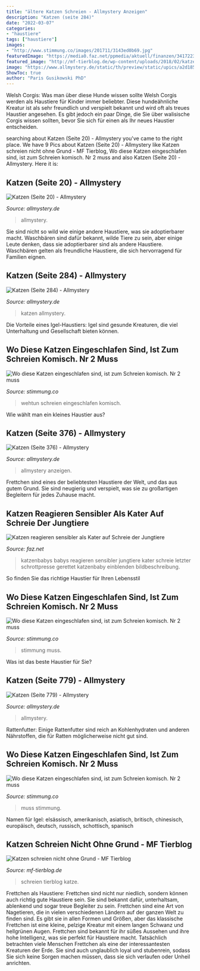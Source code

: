 ```yaml
---
title: "ältere Katzen Schreien - Allmystery Anzeigen"
description: "Katzen (seite 284)"
date: "2022-03-07"
categories:
- "haustiere"
tags: ["haustiere"]
images:
- "http://www.stimmung.co/images/201711/3143ed0b69.jpg"
featuredImage: "https://media0.faz.net/ppmedia/aktuell/finanzen/3417223567/1.4384036/format_top1_breit/so-ein-katzenbaby-macht-alle.jpg"
featured_image: "http://mf-tierblog.de/wp-content/uploads/2018/02/katze-einauge2.jpg"
image: "https://www.allmystery.de/static/th/preview/static/upics/a2d185_20140830_115008.jpg_conv.jpg"
ShowToc: true
author: "Paris Gusikowski PhD"
---
```



Welsh Corgis: Was man über diese Hunde wissen sollte
Welsh Corgis werden als Haustiere für Kinder immer beliebter. Diese hundeähnliche Kreatur ist als sehr freundlich und verspielt bekannt und wird oft als treues Haustier angesehen. Es gibt jedoch ein paar Dinge, die Sie über walisische Corgis wissen sollten, bevor Sie sich für einen als Ihr neues Haustier entscheiden.

	

		
searching about Katzen (Seite 20) - Allmystery you've came to the right place. We have 9 Pics about Katzen (Seite 20) - Allmystery like Katzen schreien nicht ohne Grund - MF Tierblog, Wo diese Katzen eingeschlafen sind, ist zum Schreien komisch. Nr 2 muss and also Katzen (Seite 20) - Allmystery. Here it is:
		
    
## Katzen (Seite 20) - Allmystery

<img loading=lazy src="https://www.allmystery.de/static/th/preview/dateien/uh59854,1278698016,rq42wf6n.jpg_conv.jpg" onerror="this.onerror=null;this.src='https://tse2.mm.bing.net/th?id=OIP.acUPKBRCrLeB1DTnZvKq2wHaEc&amp;pid=15.1';" alt="Katzen (Seite 20) - Allmystery">

_Source: allmystery.de_

>allmystery. 

	

Sie sind nicht so wild wie einige andere Haustiere, was sie adoptierbarer macht.
Waschbären sind dafür bekannt, wilde Tiere zu sein, aber einige Leute denken, dass sie adoptierbarer sind als andere Haustiere. Waschbären gelten als freundliche Haustiere, die sich hervorragend für Familien eignen.

    
## Katzen (Seite 284) - Allmystery

<img loading=lazy src="https://www.allmystery.de/static/th/preview/static/upics/a2d185_20140830_115008.jpg_conv.jpg" onerror="this.onerror=null;this.src='https://tse3.mm.bing.net/th?id=OIP.vDlQQvcvl27Zu-ysNKy4-wHaEK&amp;pid=15.1';" alt="Katzen (Seite 284) - Allmystery">

_Source: allmystery.de_

>katzen allmystery. 

	

Die Vorteile eines Igel-Haustiers: Igel sind gesunde Kreaturen, die viel Unterhaltung und Gesellschaft bieten können.

    
## Wo Diese Katzen Eingeschlafen Sind, Ist Zum Schreien Komisch. Nr 2 Muss

<img loading=lazy src="http://www.stimmung.co/images/201711/3143ed0b69.jpg" onerror="this.onerror=null;this.src='https://tse2.mm.bing.net/th?id=OIP.pDnx9QLHYVkVP4KCfGJm2gHaFj&amp;pid=15.1';" alt="Wo diese Katzen eingeschlafen sind, ist zum Schreien komisch. Nr 2 muss">

_Source: stimmung.co_

>wehtun schreien eingeschlafen komisch. 

	

Wie wählt man ein kleines Haustier aus?

    
## Katzen (Seite 376) - Allmystery

<img loading=lazy src="https://www.allmystery.de/static/th/preview/static/upics/130e8d_11989205_1043435869049258_463897242_o.jpg_conv.jpg" onerror="this.onerror=null;this.src='https://tse4.mm.bing.net/th?id=OIP.oCYjmb5O4dwlOX-NTkDo-wHaFj&amp;pid=15.1';" alt="Katzen (Seite 376) - Allmystery">

_Source: allmystery.de_

>allmystery anzeigen. 

	

Frettchen sind eines der beliebtesten Haustiere der Welt, und das aus gutem Grund. Sie sind neugierig und verspielt, was sie zu großartigen Begleitern für jedes Zuhause macht.

    
## Katzen Reagieren Sensibler Als Kater Auf Schreie Der Jungtiere

<img loading=lazy src="https://media0.faz.net/ppmedia/aktuell/finanzen/3417223567/1.4384036/format_top1_breit/so-ein-katzenbaby-macht-alle.jpg" onerror="this.onerror=null;this.src='https://tse4.mm.bing.net/th?id=OIP.i8F8prqC1C_W9MerZ3340QHaDU&amp;pid=15.1';" alt="Katzen reagieren sensibler als Kater auf Schreie der Jungtiere">

_Source: faz.net_

>katzenbabys babys reagieren sensibler jungtiere kater schreie letzter schrottpresse gerettet katzenbaby einblenden bildbeschreibung. 

	

So finden Sie das richtige Haustier für Ihren Lebensstil

    
## Wo Diese Katzen Eingeschlafen Sind, Ist Zum Schreien Komisch. Nr 2 Muss

<img loading=lazy src="https://www.stimmung.co/images/201711/314250071c.jpg" onerror="this.onerror=null;this.src='https://tse2.mm.bing.net/th?id=OIP.Or6HxvLaPlryYM19LAY21gHaFj&amp;pid=15.1';" alt="Wo diese Katzen eingeschlafen sind, ist zum Schreien komisch. Nr 2 muss">

_Source: stimmung.co_

>stimmung muss. 

	

Was ist das beste Haustier für Sie?

    
## Katzen (Seite 779) - Allmystery

<img loading=lazy src="https://www.allmystery.de/static/th/preview/i/7c2a217cbf59b4c6_IMG_4481.jpg_conv.jpg" onerror="this.onerror=null;this.src='https://tse4.mm.bing.net/th?id=OIP.qd4ILHWknMCQJ09wu38iGgHaJ4&amp;pid=15.1';" alt="Katzen (Seite 779) - Allmystery">

_Source: allmystery.de_

>allmystery. 

	

Rattenfutter: Einige Rattenfutter sind reich an Kohlenhydraten und anderen Nährstoffen, die für Ratten möglicherweise nicht gut sind.

    
## Wo Diese Katzen Eingeschlafen Sind, Ist Zum Schreien Komisch. Nr 2 Muss

<img loading=lazy src="https://www.stimmung.co/images/201711/31501cd9ff.jpg" onerror="this.onerror=null;this.src='https://tse2.mm.bing.net/th?id=OIP.XmJf5mmoGDayMjBo5jbCawAAAA&amp;pid=15.1';" alt="Wo diese Katzen eingeschlafen sind, ist zum Schreien komisch. Nr 2 muss">

_Source: stimmung.co_

>muss stimmung. 

	

Namen für Igel: elsässisch, amerikanisch, asiatisch, britisch, chinesisch, europäisch, deutsch, russisch, schottisch, spanisch

    
## Katzen Schreien Nicht Ohne Grund - MF Tierblog

<img loading=lazy src="http://mf-tierblog.de/wp-content/uploads/2018/02/katze-einauge2.jpg" onerror="this.onerror=null;this.src='https://tse3.mm.bing.net/th?id=OIP.Vom5NBLynW8_t26v6rG2LQHaFo&amp;pid=15.1';" alt="Katzen schreien nicht ohne Grund - MF Tierblog">

_Source: mf-tierblog.de_

>schreien tierblog katze. 

	

Frettchen als Haustiere: Frettchen sind nicht nur niedlich, sondern können auch richtig gute Haustiere sein. Sie sind bekannt dafür, unterhaltsam, ablenkend und sogar treue Begleiter zu sein.
Frettchen sind eine Art von Nagetieren, die in vielen verschiedenen Ländern auf der ganzen Welt zu finden sind. Es gibt sie in allen Formen und Größen, aber das klassische Frettchen ist eine kleine, pelzige Kreatur mit einem langen Schwanz und hellgrünen Augen. Frettchen sind bekannt für ihr süßes Aussehen und ihre hohe Intelligenz, was sie perfekt für Haustiere macht. Tatsächlich betrachten viele Menschen Frettchen als eine der interessantesten Kreaturen der Erde. Sie sind auch unglaublich loyal und stubenrein, sodass Sie sich keine Sorgen machen müssen, dass sie sich verlaufen oder Unheil anrichten.

